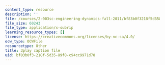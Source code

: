 ```yaml
---
content_type: resource
description: ''
file: /courses/2-003sc-engineering-dynamics-fall-2011/bf83b0f3218f5d3589f8c94cc9971d78_GUvoVvXwoOQ.vtt
file_size: 60243
file_type: application/x-subrip
learning_resource_types: []
license: https://creativecommons.org/licenses/by-nc-sa/4.0/
ocw_type: OCWFile
resourcetype: Other
title: 3play caption file
uid: bf83b0f3-218f-5d35-89f8-c94cc9971d78
---
```

